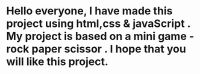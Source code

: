 # Hello everyone, I have made this project using html,css & javaScript . My project is based on a mini game - rock paper scissor . I hope that you will like this project.
